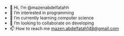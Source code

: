 - 👋 Hi, I’m @mazenabdelfatahh
- 👀 I’m interested in programming
- 🌱 I’m currently learning computer science
- 💞️ I’m looking to collaborate on developing
- 📫 How to reach me mazen.abdelfatah148@gmail.com


<!---
mazenabdelfatahh/mazenabdelfatahh is a ✨ special ✨ repository because its `README.md` (this file) appears on your GitHub profile.
You can click the Preview link to take a look at your changes.
--->
